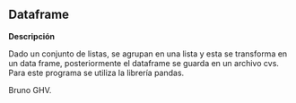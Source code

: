 ## Dataframe

**Descripción**

Dado un conjunto de listas, se agrupan en una lista y esta se transforma en un data frame, posteriormente el dataframe se guarda en un archivo cvs.
Para este programa se utiliza la librería pandas.

Bruno GHV.